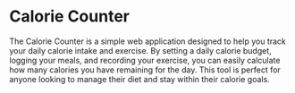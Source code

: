 # Calorie Counter

The Calorie Counter is a simple web application designed to help you track your daily calorie intake and exercise. By setting a daily calorie budget, logging your meals, and recording your exercise, you can easily calculate how many calories you have remaining for the day. This tool is perfect for anyone looking to manage their diet and stay within their calorie goals.
